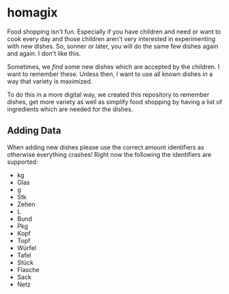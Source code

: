 # homagix

Food shopping isn't fun. Especially if you have children and need or want to cook every day and those children aren't very interested in experimenting with new dishes. So, sonner or later, you will do the same few dishes again and again. I don't like this.

Sometimes, we _find_ some new dishes which are accepted by the children. I want to remember these. Unless then, I want to use all known dishes in a way that variety is maximized.

To do this in a more digital way, we created this repository to remember dishes, get more variety as well as simplify food shopping by having a list of ingredients which are needed for the dishes.

## Adding Data

When adding new dishes please use the correct amount identifiers as otherwise everything crashes!
Right now the following the identifiers are supported:

- kg
- Glas
- g
- Stk
- Zehen
- L
- Bund
- Pkg
- Kopf
- Topf
- Würfel
- Tafel
- Stück
- Flasche
- Sack
- Netz
